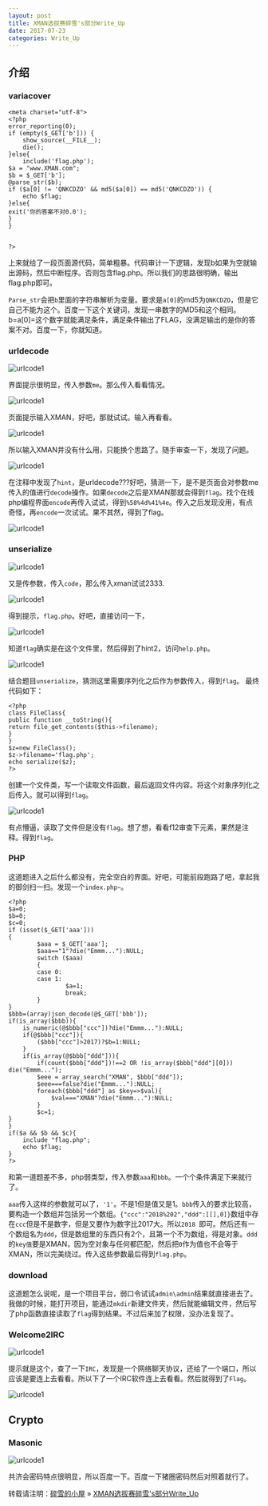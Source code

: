 ```yaml
---
layout: post
title: XMAN选拔赛碎雪's部分Write_Up
date: 2017-07-23 
categories: Write_Up 
---
```



## 介绍

### variacover

	<meta charset="utf-8">
	<?php
	error_reporting(0);
	if (empty($_GET['b'])) {
	    show_source(__FILE__);
	    die();
	}else{
	    include('flag.php');
	$a = "www.XMAN.com";
	$b = $_GET['b'];
	@parse_str($b);
	if ($a[0] != 'QNKCDZO' && md5($a[0]) == md5('QNKCDZO')) {
	    echo $flag;
	}else{
	exit('你的答案不对0.0');
	}
	}
	
	
	?>
上来就给了一段页面源代码，简单粗暴。代码审计一下逻辑，发现b如果为空就输出源码，然后中断程序。否则包含flag.php。所以我们的思路很明确，输出flag.php即可。

`Parse_str`会把`b`里面的字符串解析为变量。要求是`a[0]`的md5为`QNKCDZO`，但是它自己不能为这个。百度一下这个关键词，发现一串数字的MD5和这个相同。b=a[0]=这个数字就能满足条件，满足条件输出了FLAG，没满足输出的是你的答案不对。百度一下，你就知道。

### urldecode

![urlcode1](/images/posts/xmanctf/1.png)

界面提示很明显，传入参数`me`。那么传入看看情况。

![urlcode1](/images/posts/xmanctf/2.png)

页面提示输入XMAN，好吧，那就试试。输入再看看。

![urlcode1](/images/posts/xmanctf/3.png)

所以输入XMAN并没有什么用，只能换个思路了。随手审查一下，发现了问题。

![urlcode1](/images/posts/xmanctf/4.png)

在注释中发现了`hint`，是urldecode???好吧，猜测一下，是不是页面会对参数me传入的值进行`decode`操作。如果`decode`之后是XMAN那就会得到`flag`。找个在线php编程界面`encode`再传入试试，得到`%58%4d%41%4e`。传入之后发现没用，有点奇怪，再`encode`一次试试。果不其然，得到了flag。

![urlcode1](/images/posts/xmanctf/5.png)

### unserialize

![urlcode1](/images/posts/xmanctf/6.png)

又是传参数，传入`code`，那么传入xman试试2333.

![urlcode1](/images/posts/xmanctf/7.png)

得到提示，`flag.php`。好吧，直接访问一下，

![urlcode1](/images/posts/xmanctf/8.png)

知道`flag`确实是在这个文件里，然后得到了hint2，访问`help.php`。

![urlcode1](/images/posts/xmanctf/9.png)

结合题目`unserialize`，猜测这里需要序列化之后作为参数传入，得到`flag`。
最终代码如下：

	<?php
	class FileClass{
	public function __toString(){
	return file_get_contents($this->filename);
	}
	}
	$z=new FileClass();
	$z->filename='flag.php';
	echo serialize($z);
	?>

创建一个文件类，写一个读取文件函数，最后返回文件内容。将这个对象序列化之后传入。就可以得到`flag`。

![urlcode1](/images/posts/xmanctf/10.png)

有点懵逼，读取了文件但是没有`flag`。想了想，看看f12审查下元素，果然是注释。得到`flag`。

### PHP

这道题进入之后什么都没有，完全空白的界面。好吧，可能前段跑路了吧，拿起我的御剑扫一扫。发现一个`index.php~`。

	<?php
	$a=0;
	$b=0;
	$c=0;
	if (isset($_GET['aaa']))
	{
	        $aaa = $_GET['aaa'];
			$aaa=="1"?die("Emmm..."):NULL;
	        switch ($aaa)
	        {
	        case 0:
	        case 1:
	                $a=1;
	                break;
	        }
	}
	$bbb=(array)json_decode(@$_GET['bbb']);
	if(is_array($bbb)){
	    is_numeric(@$bbb["ccc"])?die("Emmm..."):NULL;
	    if(@$bbb["ccc"]){
	        ($bbb["ccc"]>2017)?$b=1:NULL;
	    }
		if(is_array(@$bbb["ddd"])){
	        if(count($bbb["ddd"])!==2 OR !is_array($bbb["ddd"][0])) die("Emmm...");
	        $eee = array_search("XMAN", $bbb["ddd"]);
	        $eee===false?die("Emmm..."):NULL;
	        foreach($bbb["ddd"] as $key=>$val){
	            $val==="XMAN"?die("Emmm..."):NULL;
	        }
	        $c=1;
	}
	}
	if($a && $b && $c){
	    include "flag.php";
	    echo $flag;
	}
	?>

和第一道题差不多，php弱类型，传入参数`aaa`和`bbb`。一个个条件满足下来就行了。

`aaa`传入这样的参数就可以了，`'1'`。不是1但是值又是1。`bbb`传入的要求比较高，要构造一个数组并包括另一个数组。`{"ccc":"2018%202","ddd":[[],0]}`数组中存在`ccc`但是不是数字，但是又要作为数字比2017大。所以`2018 `即可。然后还有一个数组名为`ddd`，但是数组里的东西只有2个，且第一个不为数组，得是对象。`ddd`的`key值`要是XMAN，因为空对象与任何都匹配，然后把`0`作为值也不会等于XMAN，所以完美绕过。传入这些参数最后得到`flag.php`。

### download

这道题怎么说呢，是一个项目平台，弱口令试试`admin\admin`结果就直接进去了。我做的时候，能打开项目，能通过`mkdir`新建文件夹，然后就能编辑文件，然后写了php函数直接读取了`flag`得到结果。不过后来加了权限，没办法复现了。

### Welcome2IRC

![urlcode1](/images/posts/xmanctf/11.png)

提示就是这个，查了一下`IRC`，发现是一个网络聊天协议，还给了一个端口，所以应该是要连上去看看。所以下了一个IRC软件连上去看看。然后就得到了`Flag`。

![urlcode1](/images/posts/xmanctf/12.png)

## Crypto

### Masonic

![urlcode1](/images/posts/xmanctf/13.png)

共济会密码特点很明显，所以百度一下。百度一下猪圈密码然后对照着就行了。

转载请注明：[碎雪的小屋](http://RoyTse.github.io) » [XMAN选拔赛碎雪's部分Write_Up](http://RoyTse.github.io/2017/07/XMAN选拔赛碎雪's部分Write_Up/)  






